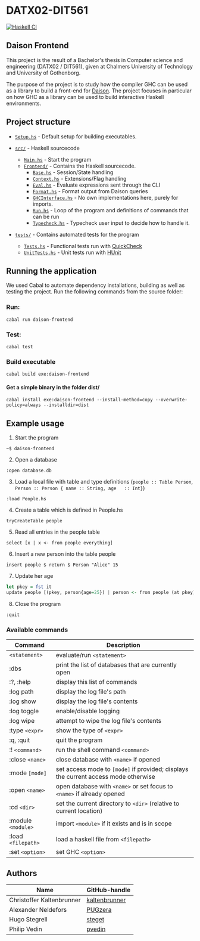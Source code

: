 # DATX02-DIT561

[![Haskell CI](https://github.com/PUGzera/DATX02-DIT561/actions/workflows/haskell.yaml/badge.svg?branch=develop)](https://github.com/PUGzera/DATX02-DIT561/actions/workflows/haskell.yaml)

## Daison Frontend

This project is the result of a Bachelor's thesis in Computer science and engineering (DATX02 / DIT561), given at Chalmers University of Technology and University of Gothenborg.

The purpose of the project is to study how the compiler GHC can be used as a library to build a front-end for [Daison](https://github.com/krangelov/daison). The project focuses in particular on how GHC as a library can be used to build interactive Haskell environments.

## Project structure

- [`Setup.hs`](Setup.hs) - Default setup for building executables.
- [`src/`](src) - Haskell sourcecode
  - [`Main.hs`](src/Main.hs) - Start the program
  - [`Frontend/`](src/Frontend) - Contains the Haskell sourcecode.
    - [`Base.hs`](src/Frontend/Base.hs) - Session/State handling
    - [`Context.hs`](src/Frontend/Context.hs) - Extensions/Flag handling
    - [`Eval.hs`](src/Frontend/Eval.hs) - Evaluate expressions sent through the CLI
    - [`Format.hs`](src/Frontend/Format.hs) - Format output from Daison queries
    - [`GHCInterface.hs`](src/Frontend/GHCInterface.hs) - No own implementations here, purely for imports.
    - [`Run.hs`](src/Frontend/Run.hs) - Loop of the program and definitions of commands that can be run
    - [`Typecheck.hs`](src/Frontend/Typecheck.hs) - Typecheck user input to decide how to handle it.

- [`tests/`](tests) - Contains automated tests for the program
  - [`Tests.hs`](tests/Tests.hs) - Functional tests run with [QuickCheck](https://hackage.haskell.org/package/QuickCheck)
  - [`UnitTests.hs`](tests/UnitTests.hs) - Unit tests run with [HUnit](https://hackage.haskell.org/package/HUnit)

## Running the application
We used Cabal to automate dependency installations, building as well as testing the project. Run the following commands from the source folder:

### Run:
`cabal run daison-frontend`

### Test:
`cabal test`

### Build executable
`cabal build exe:daison-frontend`

#### Get a simple binary in the folder dist/
`cabal install exe:daison-frontend --install-method=copy --overwrite-policy=always --installdir=dist`

## Example usage
1. Start the program

  `~$ daison-frontend`

2. Open a database

  `:open database.db`

3. Load a local file with table and type definitions (`people :: Table Person`, `Person :: Person { name :: String, age   :: Int}`)

  `:load People.hs`

4. Create a table which is defined in People.hs

  `tryCreateTable people`

5. Read all entries in the people table

  `select [x | x <- from people everything]`

6. Insert a new person into the table people

  `insert people $ return $ Person "Alice" 15`

7. Update her age

  ```haskell
  let pkey = fst it
  update people [(pkey, person{age=25}) | person <- from people (at pkey)]
  ```

8. Close the program

  `:quit`

### Available commands
| Command            | Description                                                            |
| ------------------ | ---------------------------------------------------------------------- |
| `<statement>`      | evaluate/run `<statement>`                                             |
| :dbs               | print the list of databases that are currently open                    |
| :?, :help          | display this list of commands                                          |
| :log path          | display the log file's path                                            |
| :log show          | display the log file's contents                                        |
| :log toggle        | enable/disable logging                                                 |
| :log wipe          | attempt to wipe the log file's contents                                |
| :type `<expr>`     | show the type of `<expr>`                                              |
| :q, :quit          | quit the program                                                       |
| :! `<command>`     | run the shell command `<command>`                                      |
| :close `<name>`    | close database with `<name>` if opened                                 |
| :mode `[mode]`     | set access mode to `[mode]` if provided; displays the current access mode otherwise  |
| :open `<name>`     | open database with `<name>` or set focus to `<name>` if already opened |
| :cd `<dir>`        | set the current directory to `<dir>` (relative to current location)    |
| :module `<module>` | import `<module>` if it exists and is in scope                         |
| :load `<filepath>` | load a haskell file from `<filepath>`                                  |
| :set `<option>`    | set GHC `<option>`                                                     |
## Authors

| Name                      | GitHub-handle                                     |
| ------------------------- | ------------------------------------------------- |
| Christoffer Kaltenbrunner | [kaltenbrunner](https://github.com/kaltenbrunner) |
| Alexander Neldefors       | [PUGzera](https://github.com/PUGzera)             |
| Hugo Stegrell             | [steget](https://github.com/steget)               |
| Philip Vedin              | [pvedin](https://github.com/pvedin)               |
